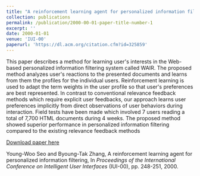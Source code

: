 ```yaml
---
title: "A reinforcement learning agent for personalized information filtering"
collection: publications
permalink: /publication/2000-00-01-paper-title-number-1
excerpt: ''
date: 2000-01-01
venue: 'IUI-00'
paperurl: 'https://dl.acm.org/citation.cfm?id=325859'
---
```

This paper describes a method for learning user's interests in the Web-based personalized information filtering system called WAIR. The proposed method analyzes user's reactions to the presented documents and learns from them the profiles for the individual users. Reinforcement learning is used to adapt the term weights in the user profile so that user's preferences are best represented. In contrast to conventional relevance feedback methods which require explicit user feedbacks, our approach learns user preferences implicitly from direct observations of user behaviors during interaction. Field tests have been made which involved 7 users reading a total of 7,700 HTML documents during 4 weeks. The proposed method showed superior performance in personalized information filtering compared to the existing relevance feedback methods

[Download paper here](https://dl.acm.org/citation.cfm?id=325859)

Young-Woo Seo and Byoung-Tak Zhang, A reinforcement learning agent for personalized information filtering, In <i>Proceedings of the International Conference on Intelligent User Interfaces</i> (IUI-00), pp. 248-251, 2000. 
